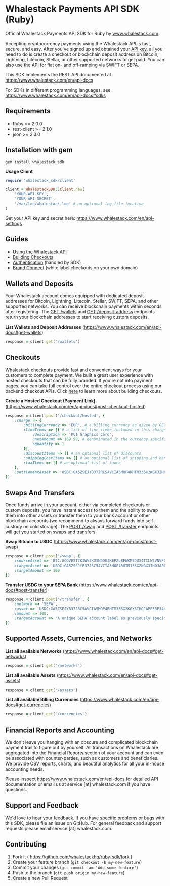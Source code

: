 # Whalestack Payments API SDK (Ruby)

Official Whalestack Payments API SDK for Ruby by www.whalestack.com

Accepting cryptocurrency payments using the Whalestack API is fast, secure, and easy. After you've signed up and obtained your [API key](https://www.whalestack.com/en/api-settings), all you need to do is create a checkout or blockchain deposit address on Bitcoin, Lightning, Litecoin, Stellar, or other supported networks to get paid. You can also use the API for fiat on- and off-ramping via SWIFT or SEPA.

This SDK implements the REST API documented at https://www.whalestack.com/en/api-docs

For SDKs in different programming languages, see https://www.whalestack.com/en/api-docs#sdks

Requirements
------------
* Ruby >= 2.0.0
* rest-client >= 2.1.0
* json >= 2.3.0

Installation with gem
---------------------
`gem install whalestack_sdk`

**Usage Client**
```ruby
require 'whalestack_sdk/client'

client = WhalestackSDK::Client.new(
    'YOUR-API-KEY',
    'YOUR-API-SECRET',
    '/var/log/whalestack.log' # an optional log file location
)
```
Get your API key and secret here: https://www.whalestack.com/en/api-settings

Guides
------

* [Using the Whalestack API](https://www.whalestack.com/en/api-docs#getting-started)
* [Building Checkouts](https://www.whalestack.com/en/api-docs#building-checkouts)
* [Authentication](https://www.whalestack.com/en/api-docs#authentication) (handled by SDK)
* [Brand Connect](https://www.whalestack.com/en/api-docs#brand-connect) (white label checkouts on your own domain)

## Wallets and Deposits

Your Whalestack account comes equipped with dedicated deposit addresses for Bitcoin, Lightning, Litecoin, Stellar, SWIFT, SEPA, and other supported networks. You can receive blockchain payments within seconds after registering. The [GET /wallets](https://www.whalestack.com/en/api-docs#get-wallets) and [GET /deposit-address](https://www.whalestack.com/en/api-docs#deposit-address) endpoints return your blockchain addresses to start receiving custom deposits.

**List Wallets and Deposit Addresses** (https://www.whalestack.com/en/api-docs#get-wallets)
```ruby
response = client.get('/wallets')
```

## Checkouts

Whalestack checkouts provide fast and convenient ways for your customers to complete payment. We built a great user experience with hosted checkouts that can be fully branded. If you're not into payment pages, you can take full control over the entire checkout process using our backend checkout APIs. Click [here](https://www.whalestack.com/en/api-docs#building-checkouts) to learn more about building checkouts.

**Create a Hosted Checkout (Payment Link)** (https://www.whalestack.com/en/api-docs#post-checkout-hosted)
```ruby
response = client.post('/checkout/hosted', {
    :charge => {
        :billingCurrency => 'EUR', # a billing currency as given by GET /currencies
        :lineItems => [{ # a list of line items included in this charge
            :description => 'PCI Graphics Card',
            :netAmount => 169.99, # denominated in the currency specified above
            :quantity => 1
        }],
        :discountItems => [] # an optional list of discounts
        :shippingCostItems => [] # an optional list of shipping and handling costs
        :taxItems => [] # an optional list of taxes
    },
    :settlementAsset => 'USDC:GA5ZSEJYB37JRC5AVCIA5MOP4RHTM335X2KGX3IHOJAPP5RE34K4KZVN' # your settlement asset as given by GET /assets (or ORIGIN to omit conversion)
})
```

## Swaps And Transfers

Once funds arrive in your account, either via completed checkouts or custom deposits, you have instant access to them and the ability to swap them into other assets or transfer them to your bank account or other blockchain accounts (we recommend to always forward funds into self-custody on cold storage). The [POST /swap](https://www.whalestack.com/en/api-docs#post-swap) and [POST /transfer](https://www.whalestack.com/en/api-docs#post-transfer) endpoints will get you started on swaps and transfers.

**Swap Bitcoin to USDC** (https://www.whalestack.com/en/api-docs#post-swap)
```ruby
response = client.post('/swap', {
    :sourceAsset => 'BTC:GCQVEST7KIWV3KOSNDDUJKEPZLBFWKM7DUS4TCLW2VNVPCBGTDRVTEIT',
    :targetAsset => 'USDC:GA5ZSEJYB37JRC5AVCIA5MOP4RHTM335X2KGX3IHOJAPP5RE34K4KZVN',
    :targetAmount => 100
})
```

**Transfer USDC to your SEPA Bank** (https://www.whalestack.com/en/api-docs#post-transfer)
```ruby
response = client.post('/transfer', {
    :network => 'SEPA',
    :asset => 'USDC:GA5ZSEJYB37JRC5AVCIA5MOP4RHTM335X2KGX3IHOJAPP5RE34K4KZVN',
    :amount => 100,
    :targetAccount => 'A unique SEPA account label as previously specified in POST /target-account'
})
```

## Supported Assets, Currencies, and Networks

**List all available Networks** (https://www.whalestack.com/en/api-docs#get-networks)
```ruby
response = client.get('/networks')
```

**List all available Assets** (https://www.whalestack.com/en/api-docs#get-assets)
```ruby
response = client.get('/assets')
```

**List all available Billing Currencies** (https://www.whalestack.com/en/api-docs#get-currencies)
```ruby
response = client.get('/currencies')
```

## Financial Reports and Accounting

We don't leave you hanging with an obscure and complicated blockchain payment trail to figure out by yourself. All transactions on Whalestack are aggregated into the Financial Reports section of your account and can even be associated with counter-parties, such as customers and beneficiaries. We provide CSV reports, charts, and beautiful analytics for all your in-house accounting needs.

Please inspect https://www.whalestack.com/en/api-docs for detailed API documentation or email us at service [at] whalestack.com if you have questions.


Support and Feedback
--------------------
We'd love to hear your feedback. If you have specific problems or bugs with this SDK, please file an issue on GitHub. For general feedback and support requests please email service [at] whalestack.com.

Contributing
------------

1. Fork it ( https://github.com/whalestackhq/ruby-sdk/fork )
2. Create your feature branch (`git checkout -b my-new-feature`)
3. Commit your changes (`git commit -am 'Add some feature'`)
4. Push to the branch (`git push origin my-new-feature`)
5. Create a new Pull Request